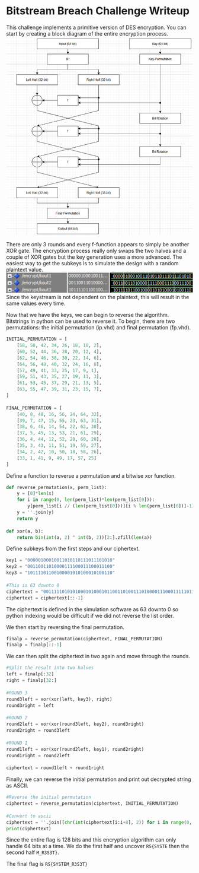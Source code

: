 # Bitstream Breach Challenge Writeup

This challenge implements a primitive version of DES encryption. You can start by creating a block diagram of the entire encryption process.
![alt text](./block_diagram.png)

There are only 3 rounds and every f-function appears to simply be another XOR gate.
The encryption process really only swaps the two halves and a couple of XOR gates but the key generation uses a more advanced. The easiest way to get the subkeys is to simulate the design with a random plaintext value.
![alt text](./subkeys.png)
Since the keystream is not dependent on the plaintext, this will result in the same values every time.

Now that we have the keys, we can begin to reverse the algorithm. Bitstrings in python can be used to reverse it. To begin, there are two permutations: the initial permutation (ip.vhd) and final permutation (fp.vhd).

```python
INITIAL_PERMUTATION = [
    [58, 50, 42, 34, 26, 18, 10, 2],
    [60, 52, 44, 36, 28, 20, 12, 4],
    [62, 54, 46, 38, 30, 22, 14, 6],
    [64, 56, 48, 40, 32, 24, 16, 8],
    [57, 49, 41, 33, 25, 17, 9, 1],
    [59, 51, 43, 35, 27, 19, 11, 3],
    [61, 53, 45, 37, 29, 21, 13, 5],
    [63, 55, 47, 39, 31, 23, 15, 7],
]

FINAL_PERMUTATION = [
    [40, 8, 48, 16, 56, 24, 64, 32],
    [39, 7, 47, 15, 55, 23, 63, 31],
    [38, 6, 46, 14, 54, 22, 62, 30],
    [37, 5, 45, 13, 53, 21, 61, 29],
    [36, 4, 44, 12, 52, 20, 60, 28],
    [35, 3, 43, 11, 51, 19, 59, 27],
    [34, 2, 42, 10, 50, 18, 58, 26],
    [33, 1, 41, 9, 49, 17, 57, 25]
]

```

Define a function to reverse a permutation and a bitwise xor function.
``` python
def reverse_permutation(x, perm_list):
    y = [0]*len(x)
    for i in range(0, len(perm_list)*len(perm_list[0])):
        y[perm_list[i // (len(perm_list[0]))][i % len(perm_list[0])]-1] = x[i]
    y = ''.join(y)
    return y

def xor(a, b):
    return bin(int(a, 2) ^ int(b, 2))[2:].zfill(len(a))
```

Define subkeys from the first steps and our ciphertext.
``` python
key1 = "00000100010011010110111011101010"
key2 = "00110011010000111100011100011100"
key3 = "10111101100100001010100010100110"

#This is 63 downto 0
ciphertext = "0011111010101000101000101100110100111010000111000111110111100010"
ciphertext = ciphertext[::-1]
```
The ciphertext is defined in the simulation software as 63 downto 0 so python indexing would be difficult if we did not reverse the list order.

We then start by reversing the final permutation.
``` python
finalp = reverse_permutation(ciphertext, FINAL_PERMUTATION)
finalp = finalp[::-1]
```

We can then split the ciphertext in two again and move through the rounds.
``` python
#Split the result into two halves
left = finalp[:32]
right = finalp[32:]

#ROUND 3
round3left = xor(xor(left, key3), right)
round3right = left

#ROUND 2
round2left = xor(xor(round3left, key2), round3right)
round2right = round3left

#ROUND 1
round1left = xor(xor(round2left, key1), round2right)
round1right = round2left

ciphertext = round1left + round1right
```

Finally, we can reverse the initial permutation and print out decrypted string as ASCII.
``` python
#Reverse the initial permutation
ciphertext = reverse_permutation(ciphertext, INITIAL_PERMUTATION)

#Convert to ascii
ciphertext = ''.join([chr(int(ciphertext[i:i+8], 2)) for i in range(0, len(ciphertext), 8)])
print(ciphertext)
```

Since the entire flag is 128 bits and this encryption algorithm can only handle 64 bits at a time. We do the first half and uncover ```RS{SYSTE``` then the second half ```M_R3S3T}```.

The final flag is ```RS{SYSTEM_R3S3T}```